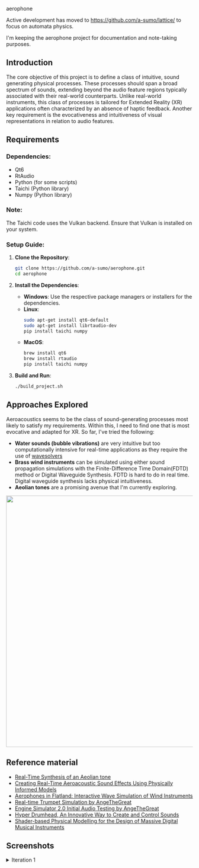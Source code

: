 
aerophone

Active development has moved to https://github.com/a-sumo/lattice/ to focus on automata physics. 

I'm keeping the aerophone project for documentation and note-taking purposes.

## Introduction

The core objective of this project is to define a class of intuitive, sound generating physical processes. These processes should span a broad spectrum of sounds, extending beyond the audio feature regions typically associated with their real-world counterparts. Unlike real-world instruments, this class of processes is tailored for Extended Reality (XR) applications often characterized by an absence of haptic feedback. Another key requirement is the evocativeness and intuitiveness of visual representations in relation to audio features.

## Requirements

### Dependencies:
- Qt6
- RtAudio
- Python (for some scripts)
- Taichi (Python library)
- Numpy (Python library)

### Note:
The Taichi code uses the Vulkan backend. Ensure that Vulkan is installed on your system.

### Setup Guide:
1. **Clone the Repository**: 
    ```bash
    git clone https://github.com/a-sumo/aerophone.git
    cd aerophone
    ```
2. **Install the Dependencies**:
   - **Windows**: Use the respective package managers or installers for the dependencies.
   - **Linux**: 
     ```bash
     sudo apt-get install qt6-default
     sudo apt-get install librtaudio-dev
     pip install taichi numpy
     ```
   - **MacOS**:
     ```bash
     brew install qt6
     brew install rtaudio
     pip install taichi numpy
     ```

3. **Build and Run**:
    ```bash
    ./build_project.sh
    ```

## Approaches Explored

Aeroacoustics seems to be the class of sound-generating processes most likely to satisfy my requirements. Within this, I need to find one that is most evocative and adapted for XR. So far, I've tried the following: 
- **Water sounds (bubble vibrations)** are very intuitive but too computationally intensive for real-time applications as they require the use of [wavesolvers](https://graphics.stanford.edu/papers/coupledbubbles/)
- **Brass wind instruments** can be simulated using either sound propagation simulations with the Finite-Difference Time Domain(FDTD) method or Digital Waveguide Synthesis. 
FDTD is hard to do in real time.  Digital waveguide synthesis lacks physical intuitiveness.
- **Aeolian tones** are a promising avenue that I'm currently exploring.
<img width="679" src="https://github.com/a-sumo/aerophone/assets/75185852/6d94e6c9-1262-4fef-be6a-a4d6e1e5e0e7">

## Reference material
- [Real-Time Synthesis of an Aeolian tone](https://intelligentsoundengineering.wordpress.com/2016/05/19/real-time-synthesis-of-an-aeolian-tone/)
- [Creating Real-Time Aeroacoustic Sound Effects Using Physically Informed Models](https://www.aes.org/journal/online/JAES_V66/7_8/#paper6)
- [Aerophones in Flatland: Interactive Wave Simulation of Wind Instruments](https://www.microsoft.com/en-us/research/publication/aerophones-flatland-interactive-wave-simulation-wind-instruments/)
- [Real-time Trumpet Simulation by AngeTheGreat](https://youtu.be/rGNUHigqUBM)
- [Engine Simulator 2.0 Initial Audio Testing by AngeTheGreat](https://www.youtube.com/watch?v=FJatcAkC8XI)
- [Hyper Drumhead, An Innovative Way to Create and Control Sounds](https://blog.siggraph.org/2022/08/an-innovative-way-to-create-and-control-sounds.html/)
- [Shader-based Physical Modelling for the Design of Massive Digital Musical Instruments](https://zenodo.org/record/1176203)

## Screenshots 
<details>
    <summary>Iteration 1</summary>
    <img width="400" alt="First Iteration" src="https://github.com/a-sumo/aerophone/assets/75185852/b3d1c133-dc60-4297-be0b-677be3e33d40">
</details>




